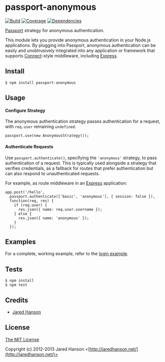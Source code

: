 # passport-anonymous

[![Build](https://travis-ci.org/jaredhanson/passport-anonymous.png)](http://travis-ci.org/jaredhanson/passport-anonymous)
[![Coverage](https://coveralls.io/repos/jaredhanson/passport-anonymous/badge.png)](https://coveralls.io/r/jaredhanson/passport-anonymous)
[![Dependencies](https://david-dm.org/jaredhanson/passport-anonymous.png)](http://david-dm.org/jaredhanson/passport-anonymous)

[Passport](http://passportjs.org/) strategy for anonymous authentication.

This module lets you provide anonymous authentication in your Node.js
applications. By plugging into Passport, anonymous authentication can be easily
and unobtrusively integrated into any application or framework that supports
[Connect](http://www.senchalabs.org/connect/)-style middleware, including
[Express](http://expressjs.com/).

## Install

    $ npm install passport-anonymous

## Usage

#### Configure Strategy

The anonymous authentication strategy passes authentication for a request,
with `req.user` remaining `undefined`.

    passport.use(new AnonymousStrategy());

#### Authenticate Requests

Use `passport.authenticate()`, specifying the `'anonymous'` strategy, to
pass authentication of a request. This is typically used alongside a strategy
that verifies credentials, as a fallback for routes that prefer authentication
but can also respond to unauthenticated requests.

For example, as route middleware in an [Express](http://expressjs.com/)
application:

    app.post('/hello',
      passport.authenticate(['basic', 'anonymous'], { session: false }),
      function(req, res) {
        if (req.user) {
          res.json({ name: req.user.username });
        } else {
          res.json({ name: 'anonymous' });
        }
      });

## Examples

For a complete, working example, refer to the [login example](https://github.com/jaredhanson/passport-anonymous/tree/master/examples/basic).

## Tests

    $ npm install
    $ npm test

## Credits

- [Jared Hanson](http://github.com/jaredhanson)

## License

[The MIT License](http://opensource.org/licenses/MIT)

Copyright (c) 2012-2013 Jared Hanson <[http://jaredhanson.net/](http://jaredhanson.net/)>
